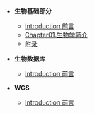 <!-- menu -->
* **生物基础部分**
    <!-- menu_base -->
    * [Introduction 前言](00.Base/Introduction.md)
    * [Chapter01.生物学简介](00.Python/Chapter01.PythonReview.md)
    * [附录](00.Python/ChapterN_Appendix.md)
    <!-- menu_base -->
* **生物数据库**
    * [Introduction 前言](database.md)

* **WGS**
    * [Introduction 前言](01.WGS/Introduction.md)
<!-- menu -->